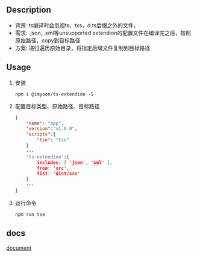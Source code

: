 ## Description
- 背景: ts编译时会忽视ts，txs，d.ts后缀之外的文件，
- 需求: .json, .xml等unsupported extendion的配置文件在编译完之后，按照原始路径，copy到目标路径
- 方案: 递归遍历原始目录，将指定后缀文件复制到目标路径

## Usage
1. 安装
    ```
    npm i @imyoon/ts-extendion -S
    ```

2. 配置目标类型、原始路径、目标路径
    ```package.json
    {
        "name": "app",
        "version":"v1.0.0",
        "scripts":{
            "tse": "tse"
        }
        ···
        "ts-extendion":{
            includes: [ 'json', 'xml' ],
            from: 'src',
            fist: 'dist/src'
        }
        ···
    }
    ```
3. 运行命令
    ```bash
    npm run tse
    ```

## docs
[document](./docs/globals.md)
